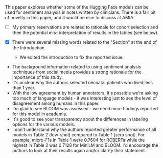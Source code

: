 This paper explores whether some of the Hugging Face models can be used for sentiment analysis in
notes written by clinicians. There is a fair bit of novelty in this paper, and it would be nice to discuss at
AMIA. 

- [ ] My primary reservations are related to rationale for cohort selection and then the potential mis-
interpretation of results in the tables (see below).




- [x] There were several missing words related to the "Section" at the end of the Introduction.
	- We edited the introduction to fix the reported issue. 


- The background information related to using sentiment analysis techniques from social media provides
a strong rationale for the importance of this study.
- it's unclear why the authors selected neonatal patients who lived less than 1 year.
- With the low agreement by human annotators, it's possible we're asking too much of language models -
it was interesting just to see the level of disagreement among humans in this paper.
- I'm glad to see BLOOM was assessed - we need more findings reported for this model in academia.
- It's good to see your transparency about the differences in labeling options for the various models.
- I don't understand why the authors reported greater performance of all models in Table 2 (few-shot)
compared to Table 1 (zero shot). For example, micro-F1s in Table 1 were 0.7604 for ROBERTa while the
highest in Table 2 was 0.7128 for MiniLM and BLOOM. I'd encourage the authors to look at their results
again and/or clarify their statement.
